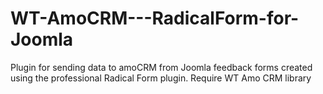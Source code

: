 # WT-AmoCRM---RadicalForm-for-Joomla
Plugin for sending data to amoCRM from Joomla feedback forms created using the professional Radical Form plugin. Require WT Amo CRM library
